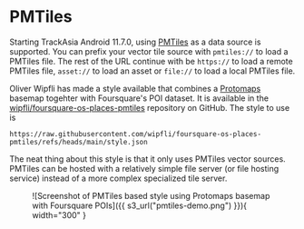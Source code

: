 # PMTiles

Starting TrackAsia Android 11.7.0, using [PMTiles](https://docs.protomaps.com/pmtiles/) as a data source is supported. You can prefix your vector tile source with `pmtiles://` to load a PMTiles file. The rest of the URL continue with be `https://` to load a remote PMTiles file, `asset://` to load an asset or `file://` to load a local PMTiles file.

Oliver Wipfli has made a style available that combines a [Protomaps]() basemap togehter with Foursquare's POI dataset. It is available in the [wipfli/foursquare-os-places-pmtiles](https://github.com/wipfli/foursquare-os-places-pmtiles) repository on GitHub. The style to use is

```
https://raw.githubusercontent.com/wipfli/foursquare-os-places-pmtiles/refs/heads/main/style.json
```

The neat thing about this style is that it only uses PMTiles vector sources. PMTiles can be hosted with a relatively simple file server (or file hosting service) instead of a more complex specialized tile server.

<figure markdown="span">
  ![Screenshot of PMTiles based style using Protomaps basemap with Foursquare POIs]({{ s3_url("pmtiles-demo.png") }}){ width="300" }
</figure>
